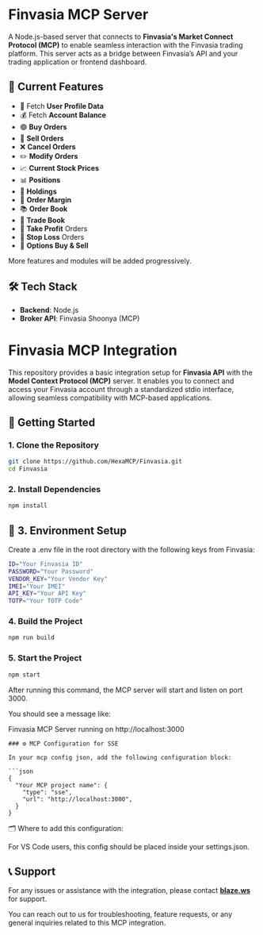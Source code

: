 # Finvasia MCP Server

A Node.js-based server that connects to **Finvasia's Market Connect Protocol (MCP)** to enable seamless interaction with the Finvasia trading platform. This server acts as a bridge between Finvasia’s API and your trading application or frontend dashboard.

## 📌 Current Features

- 👤 Fetch **User Profile Data**
- 💰 Fetch **Account Balance**
- 🟢 **Buy Orders**
- 🔴 **Sell Orders**
- ❌ **Cancel Orders**
- ✏️ **Modify Orders**
- 📈 **Current Stock Prices**
- 📊 **Positions**
- 💼 **Holdings**
- 💸 **Order Margin**
- 📚 **Order Book**
- 📒 **Trade Book**
- 🎯 **Take Profit** Orders
- 🛑 **Stop Loss** Orders
- 🧠 **Options Buy & Sell**

More features and modules will be added progressively.

## 🛠️ Tech Stack

- **Backend**: Node.js
- **Broker API**: Finvasia Shoonya (MCP)

# Finvasia MCP Integration

This repository provides a basic integration setup for **Finvasia API** with the **Model Context Protocol (MCP)** server. It enables you to connect and access your Finvasia account through a standardized stdio interface, allowing seamless compatibility with MCP-based applications.

## 🚀 Getting Started

### 1. Clone the Repository

```bash
git clone https://github.com/HexaMCP/Finvasia.git
cd Finvasia
```

### 2. Install Dependencies

```bash
npm install
```

## 🔐 3. Environment Setup

Create a .env file in the root directory with the following keys from Finvasia:

```bash
ID="Your Finvasia ID"
PASSWORD="Your Password"
VENDOR_KEY="Your Vendor Key"
IMEI="Your IMEI"
API_KEY="Your API Key"
TOTP="Your TOTP Code"
```

### 4. Build the Project

```bash
npm run build
```

### 5. Start the Project

```bash
npm start
```

After running this command, the MCP server will start and listen on port 3000.

You should see a message like:

Finvasia MCP Server running on http://localhost:3000

````
### ⚙️ MCP Configuration for SSE

In your mcp config json, add the following configuration block:

```json
{
  "Your MCP project name": {
    "type": "sse",
    "url": "http://localhost:3000",
  }
}
````

🗂️ Where to add this configuration:

For VS Code users, this config should be placed inside your settings.json.

## 📞 Support

For any issues or assistance with the integration, please contact **[blaze.ws](https://blaze.ws)** for support.

You can reach out to us for troubleshooting, feature requests, or any general inquiries related to this MCP integration.
